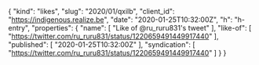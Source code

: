 {
  "kind": "likes",
  "slug": "2020/01/qxilb",
  "client_id": "https://indigenous.realize.be",
  "date": "2020-01-25T10:32:00Z",
  "h": "h-entry",
  "properties": {
    "name": [
      "Like of @ru_ruru831's tweet"
    ],
    "like-of": [
      "https://twitter.com/ru_ruru831/status/1220659491449917440"
    ],
    "published": [
      "2020-01-25T10:32:00Z"
    ],
    "syndication": [
      "https://twitter.com/ru_ruru831/status/1220659491449917440"
    ]
  }
}
